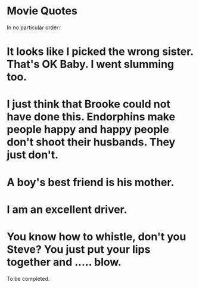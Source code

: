 Movie Quotes
============

In no particular order:
# It looks like I picked the wrong sister. That's OK Baby. I went slumming too.
# I just think that Brooke could not have done this. Endorphins make people happy and happy people don't shoot their husbands. They just don't.
# A boy's best friend is his mother.
# I am an excellent driver.
# You know how to whistle, don't you Steve? You just put your lips together and ..... blow.

To be completed.